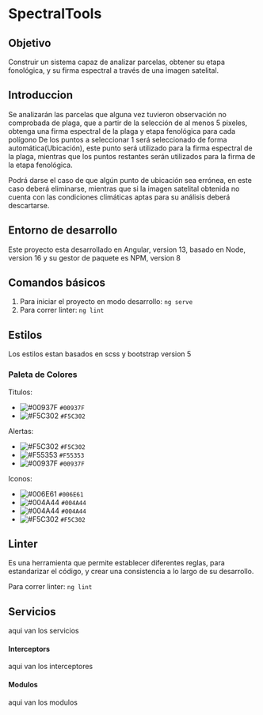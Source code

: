 # SpectralTools

## Objetivo
Construir un sistema capaz de analizar parcelas, obtener su etapa 
fonológica, y su firma espectral a través de una imagen satelital.

## Introduccion
Se analizarán las parcelas que alguna vez tuvieron observación no comprobada de plaga, que a partir de la selección de al menos 5 pixeles, obtenga una firma espectral de la plaga y etapa fenológica para cada polígono De los puntos a seleccionar 1 será seleccionado de forma automática(Ubicación), este punto será utilizado para la firma espectral de la plaga, mientras que los puntos restantes serán utilizados para la firma de la etapa fenológica.

Podrá darse el caso de que algún punto de ubicación sea errónea, en este caso deberá eliminarse, mientras que si la imagen satelital obtenida no cuenta con las condiciones climáticas aptas para su análisis deberá descartarse.

## Entorno de desarrollo
Este proyecto esta desarrollado en Angular, version 13, basado en Node, version 16 y su gestor de paquete es NPM, version 8 

## Comandos básicos 
1. Para iniciar el proyecto en modo desarrollo:
```ng serve```
1. Para correr linter:
```ng lint```
## Estilos
Los estilos estan basados en scss y bootstrap version 5

### Paleta de Colores
Titulos: 
- ![#00937F](https://via.placeholder.com/15/00937F/000000?text=+) `#00937F`
- ![#F5C302](https://via.placeholder.com/15/F5C302/000000?text=+) `#F5C302`

Alertas:
- ![#F5C302](https://via.placeholder.com/15/F5C302/000000?text=+) `#F5C302`
- ![#F55353](https://via.placeholder.com/15/F55353/000000?text=+) `#F55353`
- ![#00937F](https://via.placeholder.com/15/00937F/000000?text=+) `#00937F`

Iconos:
- ![#006E61](https://via.placeholder.com/15/006E61/000000?text=+) `#006E61`
- ![#004A44](https://via.placeholder.com/15/004A44/000000?text=+) `#004A44`
- ![#004A44](https://via.placeholder.com/15/004A44/000000?text=+) `#004A44`
- ![#F5C302](https://via.placeholder.com/15/F5C302/000000?text=+) `#F5C302`

## Linter
Es una herramienta que permite establecer diferentes reglas, para estandarizar el código, y crear una consistencia a lo largo de su desarrollo. 

Para correr linter: 
```ng lint```

## Servicios
aqui van los servicios

#### Interceptors
aqui van los interceptores

#### Modulos
aqui van los modulos


